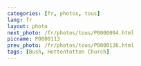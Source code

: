 ```yaml
---
categories: [fr, photos, tous]
lang: fr
layout: photo
next_photo: /fr/photos/tous/P0000094.html
picname: P0000113
prev_photo: /fr/photos/tous/P0000136.html
tags: [Bush, Hottentotten Church]
---
```

